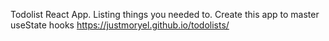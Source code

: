 Todolist React App. Listing things you needed to. Create this app to master useState hooks
https://justmoryel.github.io/todolists/
